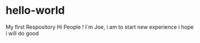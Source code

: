 # hello-world
My first Respository
Hi People !
I`m Joe, i am to start new experience i hope i will do good 

